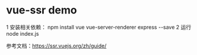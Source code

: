 # vue-ssr demo

1 安装相关依赖：
npm install vue vue-server-renderer express --save
2 运行
node index.js

参考文档：https://ssr.vuejs.org/zh/guide/
